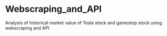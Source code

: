 # Webscraping_and_API
Analysis of historical market value of Tesla stock and gamestop stock using webscraping and API
